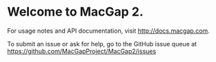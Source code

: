 # Welcome to MacGap 2.

For usage notes and API documentation, visit http://docs.macgap.com.

To submit an issue or ask for help, go to the GitHub issue queue at https://github.com/MacGapProject/MacGap2/issues
